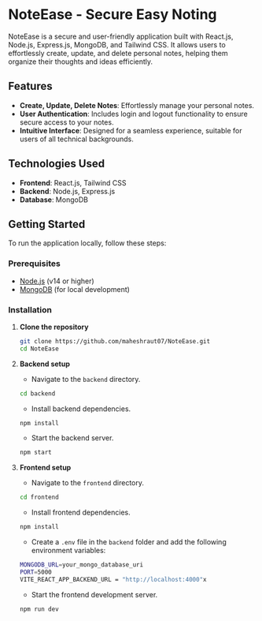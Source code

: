 # NoteEase - Secure Easy Noting

NoteEase is a secure and user-friendly application built with React.js, Node.js, Express.js, MongoDB, and Tailwind CSS. It allows users to effortlessly create, update, and delete personal notes, helping them organize their thoughts and ideas efficiently.

## Features

- **Create, Update, Delete Notes**: Effortlessly manage your personal notes.
- **User Authentication**: Includes login and logout functionality to ensure secure access to your notes.
- **Intuitive Interface**: Designed for a seamless experience, suitable for users of all technical backgrounds.

## Technologies Used

- **Frontend**: React.js, Tailwind CSS
- **Backend**: Node.js, Express.js
- **Database**: MongoDB

## Getting Started

To run the application locally, follow these steps:

### Prerequisites

- [Node.js](https://nodejs.org/) (v14 or higher)
- [MongoDB](https://www.mongodb.com/) (for local development)

### Installation

1. **Clone the repository**

   ```bash
   git clone https://github.com/maheshraut07/NoteEase.git
   cd NoteEase
   ```

2. **Backend setup**

   - Navigate to the `backend` directory.

   ```bash
   cd backend
   ```

   - Install backend dependencies.

   ```bash
   npm install
   ```

   - Start the backend server.

   ```bash
   npm start
   ```

3. **Frontend setup**

   - Navigate to the `frontend` directory.

   ```bash
   cd frontend
   ```

   - Install frontend dependencies.

   ```bash
   npm install
   ```

   - Create a `.env` file in the `backend` folder and add 
   the following environment variables:

   ```bash
   MONGODB_URL=your_mongo_database_uri
   PORT=5000
   VITE_REACT_APP_BACKEND_URL = "http://localhost:4000"x  

   ```

   - Start the frontend development server.

   ```bash
   npm run dev
   ```
